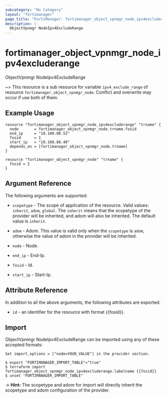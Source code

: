 ```yaml
---
subcategory: "No Category"
layout: "fortimanager"
page_title: "FortiManager: fortimanager_object_vpnmgr_node_ipv4excluderange"
description: |-
  ObjectVpnmgr NodeIpv4ExcludeRange
---
```


# fortimanager_object_vpnmgr_node_ipv4excluderange
ObjectVpnmgr NodeIpv4ExcludeRange

~> This resource is a sub resource for variable `ipv4_exclude_range` of resource `fortimanager_object_vpnmgr_node`. Conflict and overwrite may occur if use both of them.



## Example Usage

```hcl
resource "fortimanager_object_vpnmgr_node_ipv4excluderange" "trname" {
  node       = fortimanager_object_vpnmgr_node.trname.fosid
  end_ip     = "10.160.88.52"
  fosid      = 1
  start_ip   = "10.160.88.40"
  depends_on = [fortimanager_object_vpnmgr_node.trname]
}

resource "fortimanager_object_vpnmgr_node" "trname" {
  fosid = 2
}
```

## Argument Reference


The following arguments are supported:

* `scopetype` - The scope of application of the resource. Valid values: `inherit`, `adom`, `global`. The `inherit` means that the scopetype of the provider will be inherited, and adom will also be inherited. The default value is `inherit`.
* `adom` - Adom. This value is valid only when the `scopetype` is `adom`, otherwise the value of adom in the provider will be inherited.
* `node` - Node.

* `end_ip` - End-Ip.
* `fosid` - Id.
* `start_ip` - Start-Ip.


## Attribute Reference

In addition to all the above arguments, the following attributes are exported:
* `id` - an identifier for the resource with format {{fosid}}.

## Import

ObjectVpnmgr NodeIpv4ExcludeRange can be imported using any of these accepted formats:
```
Set import_options = ["node=YOUR_VALUE"] in the provider section.

$ export "FORTIMANAGER_IMPORT_TABLE"="true"
$ terraform import fortimanager_object_vpnmgr_node_ipv4excluderange.labelname {{fosid}}
$ unset "FORTIMANAGER_IMPORT_TABLE"
```
-> **Hint:** The scopetype and adom for import will directly inherit the scopetype and adom configuration of the provider.
